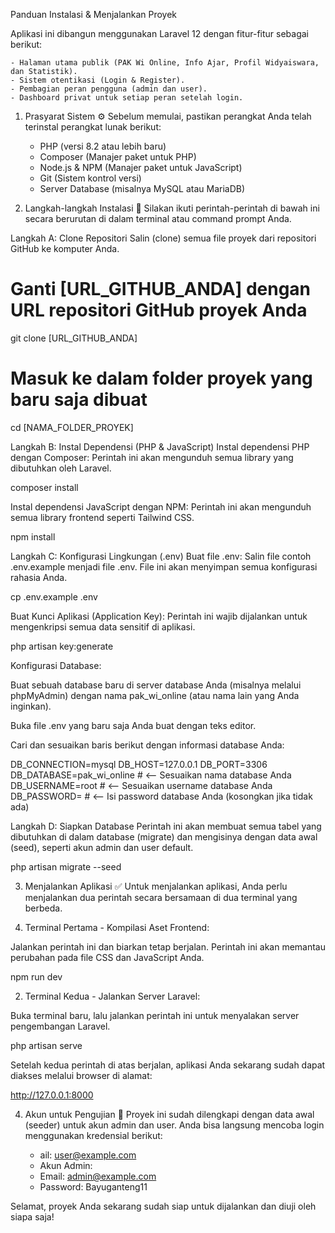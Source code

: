 Panduan Instalasi & Menjalankan Proyek

Aplikasi ini dibangun menggunakan Laravel 12 dengan fitur-fitur sebagai berikut:

    - Halaman utama publik (PAK Wi Online, Info Ajar, Profil Widyaiswara, dan Statistik).
    - Sistem otentikasi (Login & Register).
    - Pembagian peran pengguna (admin dan user).
    - Dashboard privat untuk setiap peran setelah login.

1.  Prasyarat Sistem ⚙️
    Sebelum memulai, pastikan perangkat Anda telah terinstal perangkat lunak berikut:

    -   PHP (versi 8.2 atau lebih baru)
    -   Composer (Manajer paket untuk PHP)
    -   Node.js & NPM (Manajer paket untuk JavaScript)
    -   Git (Sistem kontrol versi)
    -   Server Database (misalnya MySQL atau MariaDB)

2.  Langkah-langkah Instalasi 🚀
    Silakan ikuti perintah-perintah di bawah ini secara berurutan di dalam terminal atau command prompt Anda.

Langkah A: Clone Repositori
Salin (clone) semua file proyek dari repositori GitHub ke komputer Anda.

# Ganti [URL_GITHUB_ANDA] dengan URL repositori GitHub proyek Anda

git clone [URL_GITHUB_ANDA]

# Masuk ke dalam folder proyek yang baru saja dibuat

cd [NAMA_FOLDER_PROYEK]

Langkah B: Instal Dependensi (PHP & JavaScript)
Instal dependensi PHP dengan Composer:
Perintah ini akan mengunduh semua library yang dibutuhkan oleh Laravel.

composer install

Instal dependensi JavaScript dengan NPM:
Perintah ini akan mengunduh semua library frontend seperti Tailwind CSS.

npm install

Langkah C: Konfigurasi Lingkungan (.env)
Buat file .env:
Salin file contoh .env.example menjadi file .env. File ini akan menyimpan semua konfigurasi rahasia Anda.

cp .env.example .env

Buat Kunci Aplikasi (Application Key):
Perintah ini wajib dijalankan untuk mengenkripsi semua data sensitif di aplikasi.

php artisan key:generate

Konfigurasi Database:

Buat sebuah database baru di server database Anda (misalnya melalui phpMyAdmin) dengan nama pak_wi_online (atau nama lain yang Anda inginkan).

Buka file .env yang baru saja Anda buat dengan teks editor.

Cari dan sesuaikan baris berikut dengan informasi database Anda:

DB_CONNECTION=mysql
DB_HOST=127.0.0.1
DB_PORT=3306
DB_DATABASE=pak_wi_online # <-- Sesuaikan nama database Anda
DB_USERNAME=root # <-- Sesuaikan username database Anda
DB_PASSWORD= # <-- Isi password database Anda (kosongkan jika tidak ada)

Langkah D: Siapkan Database
Perintah ini akan membuat semua tabel yang dibutuhkan di dalam database (migrate) dan mengisinya dengan data awal (seed), seperti akun admin dan user default.

php artisan migrate --seed

3. Menjalankan Aplikasi ✅
   Untuk menjalankan aplikasi, Anda perlu menjalankan dua perintah secara bersamaan di dua terminal yang berbeda.

1. Terminal Pertama - Kompilasi Aset Frontend:

Jalankan perintah ini dan biarkan tetap berjalan. Perintah ini akan memantau perubahan pada file CSS dan JavaScript Anda.

npm run dev

2. Terminal Kedua - Jalankan Server Laravel:

Buka terminal baru, lalu jalankan perintah ini untuk menyalakan server pengembangan Laravel.

php artisan serve

Setelah kedua perintah di atas berjalan, aplikasi Anda sekarang sudah dapat diakses melalui browser di alamat:

http://127.0.0.1:8000

4.  Akun untuk Pengujian 🔑
    Proyek ini sudah dilengkapi dengan data awal (seeder) untuk akun admin dan user. Anda bisa langsung mencoba login menggunakan kredensial berikut:

    -   ail: user@example.com
    -   Akun Admin:
    -   Email: admin@example.com
    -   Password: Bayuganteng11

Selamat, proyek Anda sekarang sudah siap untuk dijalankan dan diuji oleh siapa saja!
